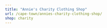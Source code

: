 ```yaml
---
title: "Annie's Charity Clothing Shop"
url: /cape-town/annies-charity-clothing-shop/
shop: charity
---
```

